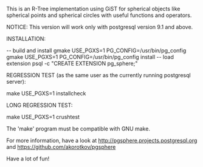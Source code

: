 This is an R-Tree implementation using GiST for spherical objects
like spherical points and spherical circles with 
useful functions and operators.


NOTICE:
     This version will work only with postgresql version 9.1 and above.

INSTALLATION:

  -- build and install
  gmake USE_PGXS=1 PG_CONFIG=/usr/bin/pg_config
  gmake USE_PGXS=1 PG_CONFIG=/usr/bin/pg_config install
  -- load extension
  psql -c "CREATE EXTENSION pg_sphere;" <database>

REGRESSION TEST (as the same user as the currently running postgresql server):

  make USE_PGXS=1 installcheck

LONG REGRESSION TEST:

  make USE_PGXS=1 crushtest

The 'make' program must be compatible with GNU make.

For more information, have a look at http://pgsphere.projects.postgresql.org
and https://github.com/akorotkov/pgsphere

Have a lot of fun!

